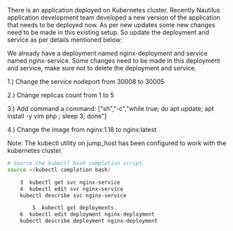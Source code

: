 There is an application deployed on Kubernetes cluster. Recently Nautilus application development team developed a new version of the application that needs to be deployed now. As per new updates some new changes need to be made in this existing setup. So update the deployment and service as per details mentioned below:


We already have a deployment named nginx-deployment and service named nginx-service. Some changes need to be made in this deployment and service, make sure not to delete the deployment and service.

1.) Change the service nodeport from 30008 to 30005

2.) Change replicas count from 1 to 5

3.) Add command a command: ["sh","-c","while true; do apt update; apt install -y vim php ; sleep 3; done"]

4.) Change the image from nginx:1.18 to nginx:latest

Note: The kubectl utility on jump_host has been configured to work with the kubernetes cluster.


```bash
# Source the kubectl bash completion script.
source <(kubectl completion bash)

    3  kubectl get svc nginx-service
    4  kubectl edit svc nginx-service
    kubectl describe svc nginx-service

        5  kubectl get deployments
    6  kubectl edit deployment nginx-deployment
    kubectl describe deployment nginx-deployment
```
